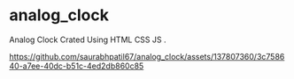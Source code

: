 # analog_clock
Analog Clock Crated Using HTML CSS JS .


https://github.com/saurabhpatil67/analog_clock/assets/137807360/3c758640-a7ee-40dc-b51c-4ed2db860c85

